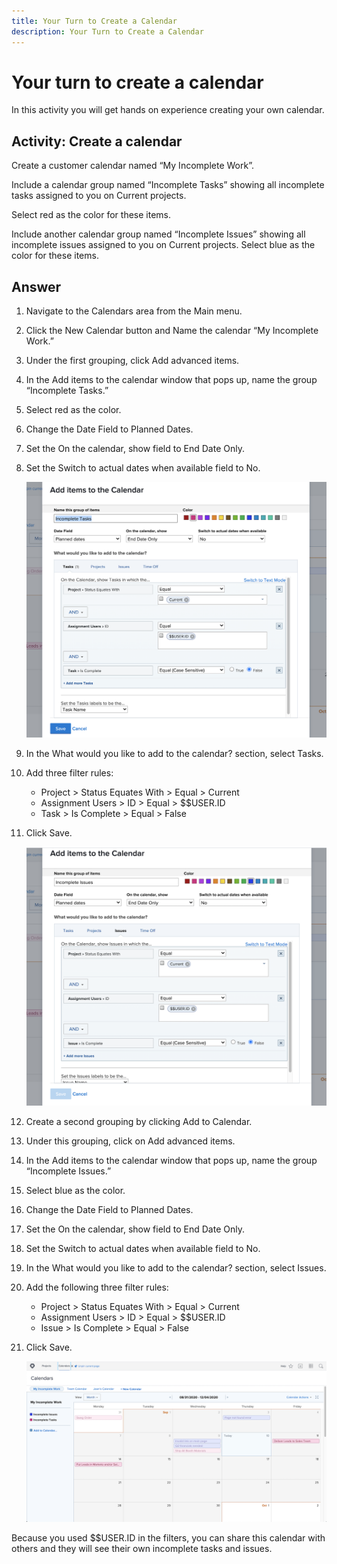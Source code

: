 ```yaml
---
title: Your Turn to Create a Calendar
description: Your Turn to Create a Calendar
---
```

# Your turn to create a calendar

In this activity you will get hands on experience creating your own calendar.

## Activity: Create a calendar

Create a customer calendar named “My Incomplete Work”.

Include a calendar group named “Incomplete Tasks” showing all incomplete tasks assigned to you on Current projects.

Select red as the color for these items.

Include another calendar group named “Incomplete Issues” showing all incomplete issues assigned to you on Current projects. Select blue as the color for these items. 

## Answer

1. Navigate to the Calendars area from the Main menu.
1. Click the New Calendar button and Name the calendar “My Incomplete Work.”
1. Under the first grouping, click Add advanced items.
1. In the Add items to the calendar window that pops up, name the group “Incomplete Tasks.”
1. Select red as the color.
1. Change the Date Field to Planned Dates.
1. Set the On the calendar, show field to End Date Only.
1. Set the Switch to actual dates when available field to No.

   ![An image of the screen to add items to a calendar](assets/calendar-activity-1.png)

1. In the What would you like to add to the calendar? section, select Tasks.
1. Add three filter rules:

   * Project > Status Equates With > Equal > Current
   * Assignment Users > ID > Equal > $$USER.ID
   * Task > Is Complete > Equal > False

1. Click Save.

   ![An image of the screen to add items to a calendar](assets/calendar-activity-2.png)

1. Create a second grouping by clicking Add to Calendar.
1. Under this grouping, click on Add advanced items.
1. In the Add items to the calendar window that pops up, name the group “Incomplete Issues.”
1. Select blue as the color.
1. Change the Date Field to Planned Dates.
1. Set the On the calendar, show field to End Date Only.
1. Set the Switch to actual dates when available field to No.
1. In the What would you like to add to the calendar? section, select Issues.
1. Add the following three filter rules:

   * Project > Status Equates With > Equal > Current
   * Assignment Users > ID > Equal > $$USER.ID
   * Issue > Is Complete > Equal > False

1. Click Save.

   ![An image of the screen to add items to a calendar](assets/calendar-activity-3.png)

Because you used $$USER.ID in the filters, you can share this calendar with others and they will see their own incomplete tasks and issues.
